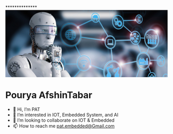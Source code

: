**************<img align="center" src="./Robot.jfif" alt="Robot">

# Pourya AfshinTabar

- 👋 Hi, I’m PAT
- 👀 I’m interested in IOT, Embedded System, and AI
- 💞️ I’m looking to collaborate on IOT & Embedded
- 📫 How to reach me pat.embedded@Gmail.com
